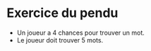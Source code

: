 <h1>Exercice du pendu</h1>


<ul>
  <li>Un joueur a 4 chances pour trouver un mot.</li>
  <li>Le joueur doit trouver 5 mots.</li>
</ul>
